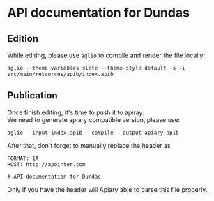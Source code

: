 # API documentation for Dundas


## Edition
While editing, please use `aglio` to compile and render the file locally:  
```
aglio --theme-variables slate --theme-style default -s -i src/main/resources/apib/index.apib
```

## Publication
Once finish editing, it's time to push it to apiray.   
We need to generate apiary compatible version, please use:  
```
aglio --input index.apib --compile --output apiary.apib
```

After that, don't forget to manually replace the header as  
```
FORMAT: 1A
HOST: http://apointer.com

# API documentation for Dundas
```

Only if you have the header will Apiary able to parse this file properly.  
